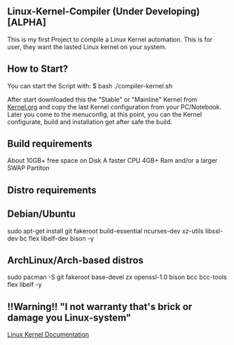 ## Linux-Kernel-Compiler (Under Developing) [ALPHA]

This is my first Project to compile a Linux Kernel automation.
This is for user, they want the lasted Linux kernel on your system.

## How to Start?
You can start the Script with:
$ bash ./compiler-kernel.sh

After start downloaded this the "Stable" or "Mainline" Kernel from <a href="https://kernel.org">Kernel.org</a> and
copy the last Kernel configuration from your PC/Notebook. Later you come to the menuconfig, at this point,
you can the Kernel configurate, build and installation get after safe the build.

## Build requirements
About 10GB+ free space on Disk
A faster CPU
4GB+ Ram and/or a larger SWAP Partiton

## Distro requirements

## Debian/Ubuntu
sudo apt-get install git fakeroot build-essential ncurses-dev xz-utils libssl-dev bc flex libelf-dev bison -y

## ArchLinux/Arch-based distros
sudo pacman -S git fakeroot base-devel zx openssl-1.0 bison bcc bcc-tools flex libelf -y


## !!Warning!! "I not warranty that's brick or damage you Linux-system"

<a href="https://www.kernel.org/doc/html/latest/index.html" title="Kernel Documentation">Linux Kernel Documentation</a>

